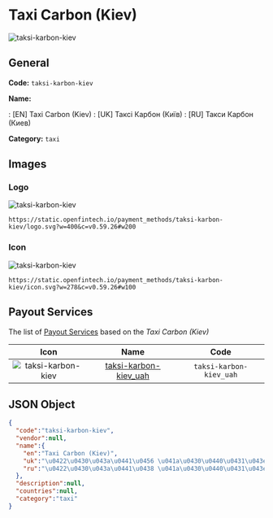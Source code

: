 
# Taxi Carbon (Kiev) 
![taksi-karbon-kiev](https://static.openfintech.io/payment_methods/taksi-karbon-kiev/logo.svg?w=400&c=v0.59.26#w200)  

## General 
**Code:** `taksi-karbon-kiev` 
 
**Name:** 
 
:	[EN] Taxi Carbon (Kiev) 
:	[UK] Таксі Карбон (Київ) 
:	[RU] Такси Карбон (Киев) 
 
**Category:** `taxi` 
 

## Images 

### Logo 
![taksi-karbon-kiev](https://static.openfintech.io/payment_methods/taksi-karbon-kiev/logo.svg?w=400&c=v0.59.26#w200)  

```
https://static.openfintech.io/payment_methods/taksi-karbon-kiev/logo.svg?w=400&c=v0.59.26#w200
```  

### Icon 
![taksi-karbon-kiev](https://static.openfintech.io/payment_methods/taksi-karbon-kiev/icon.svg?w=278&c=v0.59.26#w100)  

```
https://static.openfintech.io/payment_methods/taksi-karbon-kiev/icon.svg?w=278&c=v0.59.26#w100
```  

## Payout Services 
 
The list of [Payout Services](/payout-services/) based on the _Taxi Carbon (Kiev)_ 

|Icon|Name|Code| 
|:---:|:---:|:---:| 
|![taksi-karbon-kiev](https://static.openfintech.io/payout_methods/taksi-karbon-kiev/icon.png?w=278&c=v0.59.26#w40) |[taksi-karbon-kiev_uah](/payout-services/taksi-karbon-kiev_uah/)|`taksi-karbon-kiev_uah`| 
 

## JSON Object 

```json
{
  "code":"taksi-karbon-kiev",
  "vendor":null,
  "name":{
    "en":"Taxi Carbon (Kiev)",
    "uk":"\u0422\u0430\u043a\u0441\u0456 \u041a\u0430\u0440\u0431\u043e\u043d (\u041a\u0438\u0457\u0432)",
    "ru":"\u0422\u0430\u043a\u0441\u0438 \u041a\u0430\u0440\u0431\u043e\u043d (\u041a\u0438\u0435\u0432)"
  },
  "description":null,
  "countries":null,
  "category":"taxi"
}
```  

